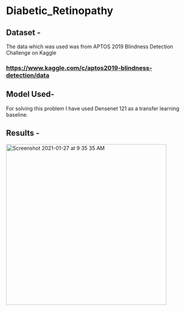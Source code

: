 # Diabetic_Retinopathy

## Dataset - 
The data which was used was from APTOS 2019 Blindness Detection Challenge on Kaggle
### https://www.kaggle.com/c/aptos2019-blindness-detection/data 

## Model Used-
For solving this problem I have used Densenet 121 as a transfer learning baseline.

## Results - 
<img width="438" alt="Screenshot 2021-01-27 at 9 35 35 AM" src="https://user-images.githubusercontent.com/46114095/105941975-919f0700-6084-11eb-9f5a-5a27ef5b7009.png">
